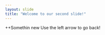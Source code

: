 ```yaml
---
layout: slide
title: "Welcome to our second slide!"
---
```

++Somethin new
Use the left arrow to go back!
